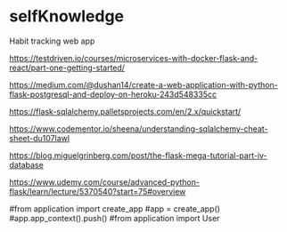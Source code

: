 # selfKnowledge
Habit tracking web app

https://testdriven.io/courses/microservices-with-docker-flask-and-react/part-one-getting-started/

https://medium.com/@dushan14/create-a-web-application-with-python-flask-postgresql-and-deploy-on-heroku-243d548335cc

https://flask-sqlalchemy.palletsprojects.com/en/2.x/quickstart/

https://www.codementor.io/sheena/understanding-sqlalchemy-cheat-sheet-du107lawl

https://blog.miguelgrinberg.com/post/the-flask-mega-tutorial-part-iv-database

https://www.udemy.com/course/advanced-python-flask/learn/lecture/5370540?start=75#overview


#from application import create_app
#app = create_app()
#app.app_context().push()
#from application import User